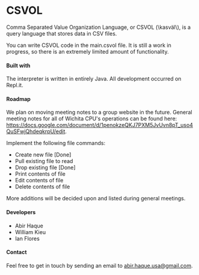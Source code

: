 # CSVOL
Comma Separated Value Organization Language, or CSVOL (\kasväl\\), is a query language that stores data in CSV files.

You can write CSVOL code in the main.csvol file. It is still a work in progress, so there is an extremely limited amount of functionality.

#### Built with
The interpreter is written in entirely Java. All development occurred on Repl.it.

#### Roadmap
We plan on moving meeting notes to a group website in the future. General meeting notes for all of Wichita CPU's operations can be found here: https://docs.google.com/document/d/1penokzeQKJ7PXM5JvUvn8pT_uso4QuSFwjQhdeqkrpU/edit.

Implement the following file commands:
- Create new file [Done]
- Pull existing file to read
- Drop existing file [Done]
- Print contents of file
- Edit contents of file
- Delete contents of file

More additions will be decided upon and listed during general meetings.

#### Developers
- Abir Haque
- William Kieu
- Ian Flores

#### Contact
Feel free to get in touch by sending an email to abir.haque.usa@gmail.com.